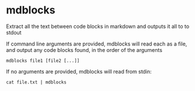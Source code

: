 # mdblocks

Extract all the text between code blocks in markdown and outputs it all to to stdout

If command line arguments are provided, mdblocks will read each as a file, and output any code blocks found, in the order of the arguments

```
mdblocks file1 [file2 [...]]
```

If no arguments are provided, mdblocks will read from stdin:

```
cat file.txt | mdblocks
```
